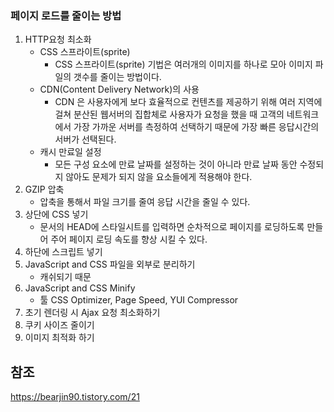 ### 페이지 로드를 줄이는 방법
1. HTTP요청 최소화
    - CSS 스프라이트(sprite) 
        - CSS 스프라이트(sprite) 기법은 여러개의 이미지를 하나로 모아 이미지 파일의 갯수를 줄이는 방법이다.
    - CDN(Content Delivery Network)의 사용
        - CDN 은 사용자에게 보다 효율적으로 컨텐츠를 제공하기 위해 여러 지역에 걸쳐 분산된 웹서버의 집합체로 사용자가 요청을 했을 때 고객의 네트워크에서 가장 가까운 서버를 측정하여 선택하기 때문에 가장 빠른 응답시간의 서버가 선택된다.
    - 캐시 만료일 설정
        - 모든 구성 요소에 만료 날짜를 설정하는 것이 아니라 만료 날짜 동안 수정되지 않아도 문제가 되지 않을 요소들에게 적용해야 한다.
2. GZIP 압축
    - 압축을 통해서 파일 크기를 줄여 응답 시간을 줄일 수 있다.
3. 상단에 CSS 넣기
    - 문서의 HEAD에 스타일시트를 입력하면 순차적으로 페이지를 로딩하도록 만들어 주어 페이지 로딩 속도를 향상 시킬 수 있다.
4. 하단에 스크립트 넣기
5. JavaScript and CSS 파일을 외부로 분리하기
    - 캐쉬되기 때문
6. JavaScript and CSS Minify
    - 툴 CSS Optimizer, Page Speed, YUI Compressor
7. 초기 렌더링 시 Ajax 요청 최소화하기
8. 쿠키 사이즈 줄이기
9. 이미지 최적화 하기


## 참조
https://bearjin90.tistory.com/21